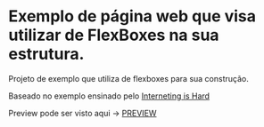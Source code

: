 # Exemplo de página web que visa utilizar de FlexBoxes na sua estrutura.

<p>Projeto de exemplo que utiliza de flexboxes para sua construção.</p>
<p>Baseado no exemplo ensinado pelo <a href="https://www.internetingishard.com/html-and-css/flexbox/">Interneting is Hard</a></p>

<p>Preview pode ser visto aqui -> <a href="https://pvictox.github.io/FlexBox-example/">PREVIEW</a></p>